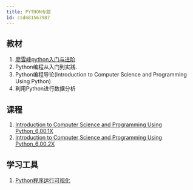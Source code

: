 ```yaml
---
title: PYTHON专题
id: csdn81567987
---
```


## 教材

1.  [廖雪峰python入门与进阶](https://blog.csdn.net/datawhale/article/category/7779959)
2.  Python编程从入门到实践.
3.  Python编程导论(Introduction to Computer Science and Programming Using Python)
4.  利用Python进行数据分析

## 课程

1.  [Introduction to Computer Science and Programming Using Python_6.00.1X](https://www.edx.org/course/introduction-to-computer-science-and-programming-using-python)
2.  [Introduction to Computer Science and Programming Using Python_6.00.2X](https://www.edx.org/course/introduction-computational-thinking-data-mitx-6-00-2x-6)

## 学习工具

1.  [Python程序运行可视化](http://pythontutor.com/)